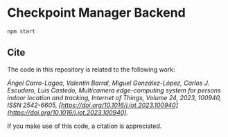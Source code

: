 # Checkpoint Manager Backend

```
npm start
```

## Cite

The code in this repository is related to the following work:

*Ángel Carro-Lagoa, Valentín Barral, Miguel González-López, Carlos J. Escudero, Luis Castedo,
Multicamera edge-computing system for persons indoor location and tracking,
Internet of Things,
Volume 24,
2023,
100940,
ISSN 2542-6605,
[https://doi.org/10.1016/j.iot.2023.100940](https://doi.org/10.1016/j.iot.2023.100940).* 

If you make use of this code, a citation is appreciated.

